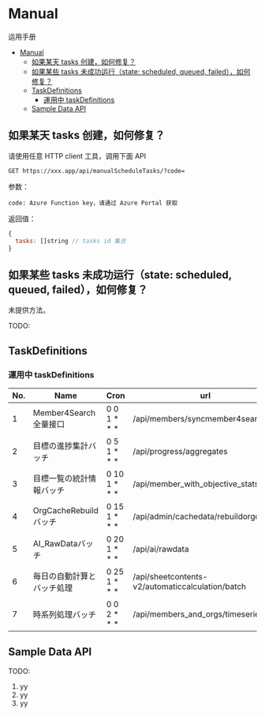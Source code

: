 # Manual

运用手册

- [Manual](#manual)
  - [如果某天 tasks 创建，如何修复？](#如果某天-tasks-创建如何修复)
  - [如果某些 tasks 未成功运行（state: scheduled, queued, failed），如何修复？](#如果某些-tasks-未成功运行state-scheduled-queued-failed如何修复)
  - [TaskDefinitions](#taskdefinitions)
    - [運用中 taskDefinitions](#運用中-taskdefinitions)
  - [Sample Data API](#sample-data-api)

## 如果某天 tasks 创建，如何修复？

请使用任意 HTTP client 工具，调用下面 API

```
GET https://xxx.app/api/manualScheduleTasks/?code=
```

参数：

```
code: Azure Function key，请通过 Azure Portal 获取
```

返回值：

```js
{
  tasks: []string // tasks id 集合
}
```

## 如果某些 tasks 未成功运行（state: scheduled, queued, failed），如何修复？

未提供方法。

TODO:

## TaskDefinitions

### 運用中 taskDefinitions

| No.  | Name                       | Cron         | url                                              | method |
| ---- | -------------------------- | ------------ | ------------------------------------------------ | ------ |
| 1    | Member4Search全量接口      | 0 0 1 * * *  | /api/members/syncmember4search                   | GET    |
| 2    | 目標の進捗集計バッチ       | 0 5 1 * * *  | /api/progress/aggregates                         | PUT    |
| 3    | 目標一覧の統計情報バッチ   | 0 10 1 * * * | /api/member_with_objective_stats                 | PUT    |
| 4    | OrgCacheRebuildバッチ      | 0 15 1 * * * | /api/admin/cachedata/rebuildorgcache             | PUT    |
| 5    | AI_RawDataバッチ           | 0 20 1 * * * | /api/ai/rawdata                                  | PUT    |
| 6    | 毎日の自動計算とバッチ処理 | 0 25 1 * * * | /api/sheetcontents-v2/automaticcalculation/batch | PUT    |
| 7    | 時系列処理バッチ           | 0 0 2 * * *  | /api/members_and_orgs/timeseries                 | PUT    |

##

## Sample Data API

TODO:

1. yy
2. yy
3. yy
